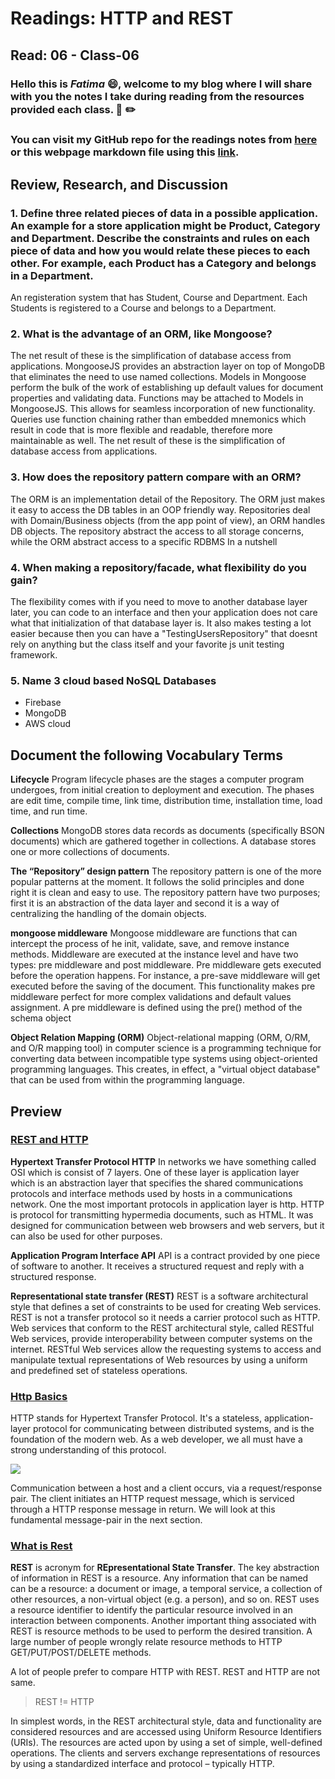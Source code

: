 # Readings: HTTP and REST
## Read: 06 - Class-06
### Hello this is ***Fatima*** :smile:, welcome to my blog where I will share with you the notes I take during reading from the resources provided each class. :closed_book: :pencil2:
### You can visit my GitHub repo for the readings notes from [here](https://github.com/fati-ma/reading-notes-401) or this webpage markdown file using this [link](https://github.com/fati-ma/reading-notes-401/blob/main/read-06.md).


## Review, Research, and Discussion

### 1. Define three related pieces of data in a possible application. An example for a store application might be Product, Category and Department. Describe the constraints and rules on each piece of data and how you would relate these pieces to each other. For example, each Product has a Category and belongs in a Department.
An registeration system that has Student, Course and Department. Each Students is registered to a Course and belongs to a Department.

### 2. What is the advantage of an ORM, like Mongoose?
The net result of these is the simplification of database access from applications. MongooseJS provides an abstraction layer on top of MongoDB that eliminates the need to use named collections. Models in Mongoose perform the bulk of the work of establishing up default values for document properties and validating data. Functions may be attached to Models in MongooseJS. This allows for seamless incorporation of new functionality. Queries use function chaining rather than embedded mnemonics which result in code that is more flexible and readable, therefore more maintainable as well. The net result of these is the simplification of database access from applications.

### 3. How does the repository pattern compare with an ORM?
The ORM is an implementation detail of the Repository. The ORM just makes it easy to access the DB tables in an OOP friendly way. Repositories deal with Domain/Business objects (from the app point of view), an ORM handles DB objects. The repository abstract the access to all storage concerns, while the ORM abstract access to a specific RDBMS In a nutshell

### 4. When making a repository/facade, what flexibility do you gain?
The flexibility comes with if you need to move to another database layer later, you can code to an interface and then your application does not care what that initialization of that database layer is. It also makes testing a lot easier because then you can have a "TestingUsersRepository" that doesnt rely on anything but the class itself and your favorite js unit testing framework.

### 5. Name 3 cloud based NoSQL Databases
  - Firebase 
  - MongoDB 
  - AWS cloud
  
  
## Document the following Vocabulary Terms

**Lifecycle**
Program lifecycle phases are the stages a computer program undergoes, from initial creation to deployment and execution. The phases are edit time, compile time, link time, distribution time, installation time, load time, and run time.

**Collections**
MongoDB stores data records as documents (specifically BSON documents) which are gathered together in collections. A database stores one or more collections of documents.

**The “Repository” design pattern**
The repository pattern is one of the more popular patterns at the moment. It follows the solid principles and done right it is clean and easy to use. The repository pattern have two purposes; first it is an abstraction of the data layer and second it is a way of centralizing the handling of the domain objects.

**mongoose middleware**
Mongoose middleware are functions that can intercept the process of he init, validate, save, and remove instance methods. Middleware are executed at the instance level and have two types: pre middleware and post middleware. Pre middleware gets executed before the operation happens. For instance, a pre-save middleware will get executed before the saving of the document. This functionality makes pre middleware perfect for more complex validations and default values assignment. A pre middleware is defined using the pre() method of the schema object

**Object Relation Mapping (ORM)**
Object-relational mapping (ORM, O/RM, and O/R mapping tool) in computer science is a programming technique for converting data between incompatible type systems using object-oriented programming languages. This creates, in effect, a "virtual object database" that can be used from within the programming language.


## Preview

### [REST and HTTP](https://www.youtube.com/watch?v=Q-BpqyOT3a8)

**Hypertext Transfer Protocol HTTP**
In networks we have something called OSI which is consist of 7 layers. One of these layer is application layer which is an abstraction layer that specifies the shared communications protocols and interface methods used by hosts in a communications network. One the most important protocols in application layer is http. HTTP is protocol for transmitting hypermedia documents, such as HTML. It was designed for communication between web browsers and web servers, but it can also be used for other purposes.

**Application Program Interface API**
API is a contract provided by one piece of software to another. It receives a structured request and reply with a structured response.

**Representational state transfer (REST)**
REST is a software architectural style that defines a set of constraints to be used for creating Web services. REST is not a transfer protocol so it needs a carrier protocol such as HTTP. Web services that conform to the REST architectural style, called RESTful Web services, provide interoperability between computer systems on the internet. RESTful Web services allow the requesting systems to access and manipulate textual representations of Web resources by using a uniform and predefined set of stateless operations.


### [Http Basics](https://code.tutsplus.com/tutorials/http-the-protocol-every-web-developer-must-know-part-1--net-31177)
HTTP stands for Hypertext Transfer Protocol. It's a stateless, application-layer protocol for communicating between distributed systems, and is the foundation of the modern web. As a web developer, we all must have a strong understanding of this protocol.

![](https://cdn.tutsplus.com/net/authors/jeremymcpeak/http1-request-response.png)

Communication between a host and a client occurs, via a request/response pair. The client initiates an HTTP request message, which is serviced through a HTTP response message in return. We will look at this fundamental message-pair in the next section.


### [What is Rest](https://restfulapi.net/)
**REST** is acronym for **REpresentational State Transfer**.
The key abstraction of information in REST is a resource. Any information that can be named can be a resource: a document or image, a temporal service, a collection of other resources, a non-virtual object (e.g. a person), and so on. REST uses a resource identifier to identify the particular resource involved in an interaction between components.
Another important thing associated with REST is resource methods to be used to perform the desired transition. A large number of people wrongly relate resource methods to HTTP GET/PUT/POST/DELETE methods.

A lot of people prefer to compare HTTP with REST. REST and HTTP are not same.

> REST != HTTP

In simplest words, in the REST architectural style, data and functionality are considered resources and are accessed using Uniform Resource Identifiers (URIs). The resources are acted upon by using a set of simple, well-defined operations. The clients and servers exchange representations of resources by using a standardized interface and protocol – typically HTTP.

